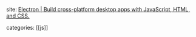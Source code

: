 site: [Electron | Build cross-platform desktop apps with JavaScript, HTML, and CSS.](https://www.electronjs.org/)

categories: [[js]]
